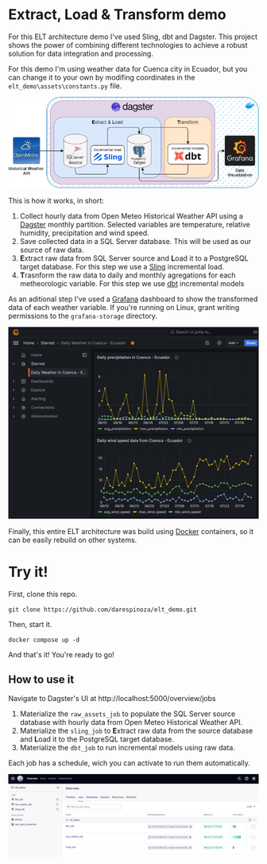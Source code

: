 # Extract, Load & Transform demo

For this ELT architecture demo I've used Sling, dbt and Dagster. This project shows the power of combining different technologies to achieve a robust solution for data integration and processing.

For this demo I'm using weather data for Cuenca city in Ecuador, but you can change it to your own by modifing coordinates in the `elt_demo\assets\constants.py` file.

![ELT demo architecture](darwiodev_elt_demo.drawio.png "ELT demo architecture")

This is how it works, in short:

1. Collect hourly data from Open Meteo Historical Weather API using a [Dagster](https://dagster.io) monthly partition. Selected variables are temperature, relative humidity, precipitation and wind speed.
2. Save collected data in a SQL Server database. This will be used as our source of raw data.
3. **E**xtract raw data from SQL Server source and **L**oad it to a PostgreSQL target database. For this step we use a [Sling](https://slingdata.io) incremental load.
4. **T**rasnform the raw data to daily and monthly agregations for each metheorologic variable. For this step we use [dbt](https://docs.getdbt.com) incremental models

As an aditional step I've used a [Grafana](https://grafana.com) dashboard to show the transformed data of each weather variable. If you're running on Linux, grant writing permissions to the `grafana-storage` directory.

![Grafana daily Cuenca dashboard](grafana_elt_demo.png "Grafana daily Cuenca dashboard")

Finally, this entire ELT architecture was build using [Docker](https://www.docker.com/) containers, so it can be easily rebuild on other systems.

# Try it!

First, clone this repo.

```
git clone https://github.com/darespinoza/elt_demo.git
```

Then, start it.

```
docker compose up -d
```

And that's it! You're ready to go!

## How to use it

Navigate to Dagster's UI at http://localhost:5000/overview/jobs

1. Materialize the `raw_assets_job` to populate the SQL Server source database with hourly data from Open Meteo Historical Weather API.
2. Materialize the `sling_job` to **E**xtract raw data from the source database and **L**oad it to the PostgreSQL target database.
3. Materialize the `dbt_job` to run incremental models using raw data.

Each job has a schedule, wich you can activate to run them automatically.

![Dagster ELT jobs](dagster_elt_demo.png "Dagster ELT jobs")
